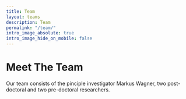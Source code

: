 ```yaml
---
title: Team
layout: teams
description: Team
permalink: "/team/"
intro_image_absolute: true
intro_image_hide_on_mobile: false
---
```


# Meet The Team

Our team consists of the pinciple investigator Markus Wagner, two post-doctoral and two pre-doctoral researchers. 
